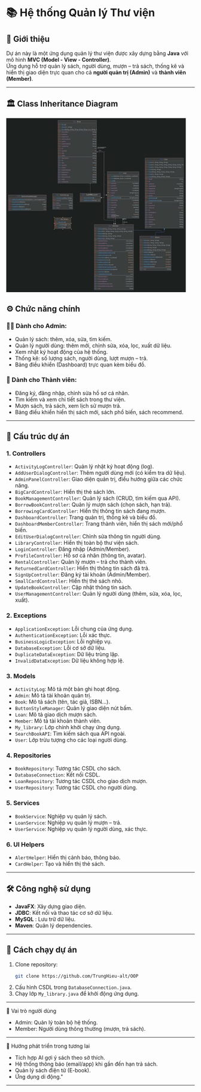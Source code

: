# 📚 Hệ thống Quản lý Thư viện

## 📝 Giới thiệu
Dự án này là một ứng dụng quản lý thư viện được xây dựng bằng **Java** với mô hình **MVC (Model - View - Controller)**.  
Ứng dụng hỗ trợ quản lý sách, người dùng, mượn – trả sách, thống kê và hiển thị giao diện trực quan cho cả **người quản trị (Admin)** và **thành viên (Member)**.  

---

## 🏛️ Class Inheritance Diagram
![Sơ đồ lớp kế thừa](src/main/resources/images/class_inherent_diagram.jpg)

## ⚙️ Chức năng chính
### 👨‍💼 Dành cho Admin:
- Quản lý sách: thêm, xóa, sửa, tìm kiếm.
- Quản lý người dùng: thêm mới, chỉnh sửa, xóa, lọc, xuất dữ liệu.
- Xem nhật ký hoạt động của hệ thống.
- Thống kê: số lượng sách, người dùng, lượt mượn – trả.
- Bảng điều khiển (Dashboard) trực quan kèm biểu đồ.

### 👤 Dành cho Thành viên:
- Đăng ký, đăng nhập, chỉnh sửa hồ sơ cá nhân.
- Tìm kiếm và xem chi tiết sách trong thư viện.
- Mượn sách, trả sách, xem lịch sử mượn trả.
- Bảng điều khiển hiển thị sách mới, sách phổ biến, sách recommend.

---

## 📂 Cấu trúc dự án
### 1. **Controllers**
- `ActivityLogController`: Quản lý nhật ký hoạt động (log).
- `AddUserDialogController`: Thêm người dùng mới (có kiểm tra dữ liệu).
- `AdminPanelController`: Giao diện quản trị, điều hướng giữa các chức năng.
- `BigCardController`: Hiển thị thẻ sách lớn.
- `BookManagementController`: Quản lý sách (CRUD, tìm kiếm qua API).
- `BorrowBookController`: Quản lý mượn sách (chọn sách, hạn trả).
- `BorrowingCardController`: Hiển thị thông tin sách đang mượn.
- `DashboardController`: Trang quản trị, thống kê và biểu đồ.
- `DashboardMemberController`: Trang thành viên, hiển thị sách mới/phổ biến.
- `EditUserDialogController`: Chỉnh sửa thông tin người dùng.
- `LibraryController`: Hiển thị toàn bộ thư viện sách.
- `LoginController`: Đăng nhập (Admin/Member).
- `ProfileController`: Hồ sơ cá nhân (thông tin, avatar).
- `RentalController`: Quản lý mượn – trả cho thành viên.
- `ReturnedCardController`: Hiển thị thông tin sách đã trả.
- `SignUpController`: Đăng ký tài khoản (Admin/Member).
- `SmallCardController`: Hiển thị thẻ sách nhỏ.
- `UpdateBookController`: Cập nhật thông tin sách.
- `UserManagementController`: Quản lý người dùng (thêm, sửa, xóa, lọc, xuất).

### 2. **Exceptions**
- `ApplicationException`: Lỗi chung của ứng dụng.
- `AuthenticationException`: Lỗi xác thực.
- `BusinessLogicException`: Lỗi nghiệp vụ.
- `DatabaseException`: Lỗi cơ sở dữ liệu.
- `DuplicateDataException`: Dữ liệu trùng lặp.
- `InvalidDataException`: Dữ liệu không hợp lệ.

### 3. **Models**
- `ActivityLog`: Mô tả một bản ghi hoạt động.
- `Admin`: Mô tả tài khoản quản trị.
- `Book`: Mô tả sách (tên, tác giả, ISBN...).
- `ButtonStyleManager`: Quản lý giao diện nút bấm.
- `Loan`: Mô tả giao dịch mượn sách.
- `Member`: Mô tả tài khoản thành viên.
- `My_library`: Lớp chính khởi chạy ứng dụng.
- `SearchBookAPI`: Tìm kiếm sách qua API ngoài.
- `User`: Lớp trừu tượng cho các loại người dùng.

### 4. **Repositories**
- `BookRepository`: Tương tác CSDL cho sách.
- `DatabaseConnection`: Kết nối CSDL.
- `LoanRepository`: Tương tác CSDL cho giao dịch mượn.
- `UserRepository`: Tương tác CSDL cho người dùng.

### 5. **Services**
- `BookService`: Nghiệp vụ quản lý sách.
- `LoanService`: Nghiệp vụ quản lý mượn – trả.
- `UserService`: Nghiệp vụ quản lý người dùng, xác thực.

### 6. **UI Helpers**
- `AlertHelper`: Hiển thị cảnh báo, thông báo.
- `CardHelper`: Tạo và hiển thị thẻ sách.

---

## 🛠️ Công nghệ sử dụng
- **JavaFX**: Xây dựng giao diện.
- **JDBC**: Kết nối và thao tác cơ sở dữ liệu.
- **MySQL** : Lưu trữ dữ liệu.
- **Maven**: Quản lý dependencies.

---

## 🚀 Cách chạy dự án
1. Clone repository:
   ```bash
   git clone https://github.com/TrungHieu-alt/OOP
   ```
2. Cấu hình CSDL trong `DatabaseConnection.java`.
3. Chạy lớp `My_library.java` để khởi động ứng dụng.

---

👥 Vai trò người dùng
- Admin: Quản lý toàn bộ hệ thống.
- Member: Người dùng thông thường (mượn, trả sách).

---

📌 Hướng phát triển trong tương lai
- Tích hợp AI gợi ý sách theo sở thích.
- Hệ thống thông báo (email/app) khi gần đến hạn trả sách.
- Quản lý sách điện tử (E-book).
- Ứng dụng di động."

---

